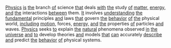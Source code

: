 [Physics](./physics.md) [is](./is.md) [the](./the.md) branch [of](./of.md) science [that](./that.md) deals [with](./with.md) [the](./the.md) study [of](./of.md) [matter,](./matter.md) [energy,](./energy.md) [and](./and.md) [the](./the.md) interactions [between](./between.md) them. [It](./it.md) involves [understanding](./understanding.md) [the](./the.md) [fundamental](./fundamental.md) principles [and](./and.md) laws [that](./that.md) govern [the](./the.md) [behavior](./behavior.md) [of](./of.md) [the](./the.md) physical world, [including](./including.md) [motion,](./motion.md) forces, [energy,](./energy.md) [and](./and.md) [the](./the.md) properties [of](./of.md) particles [and](./and.md) waves. [Physics](./physics.md) seeks [to](./to.md) explain [the](./the.md) [natural](./natural.md) phenomena observed [in](./in.md) [the](./the.md) [universe](./universe.md) [and](./and.md) [to](./to.md) develop theories [and](./and.md) models [that](./that.md) [can](./can.md) accurately [describe](./describe.md) [and](./and.md) predict [the](./the.md) [behavior](./behavior.md) [of](./of.md) physical systems.